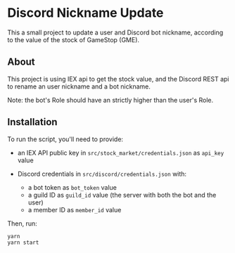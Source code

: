 # Discord Nickname Update

This a small project to update a user and Discord bot nickname, according to the value of the stock of GameStop (GME).

## About

This project is using IEX api to get the stock value, and the Discord REST api to rename an user nickname and a bot nickname.

Note: the bot's Role should have an strictly higher than the user's Role.

## Installation

To run the script, you'll need to provide:

- an IEX API public key in `src/stock_market/credentials.json` as `api_key` value
- Discord credentials in `src/discord/credentials.json` with:

  - a bot token as `bot_token` value
  - a guild ID as `guild_id` value (the server with both the bot and the user)
  - a member ID as `member_id` value

Then, run:

```sh
yarn
yarn start
```
